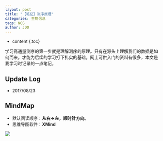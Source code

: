 ```yaml
---
layout: post
title: "【笔记】测序原理"
categories: 生物信息
tags: NGS
author: JDO
---
```


* content
{:toc}

学习高通量测序的第一步就是理解测序的原理。只有在源头上理解我们的数据是如何而来，才能为后续的学习打下扎实的基础。网上可供入门的资料有很多，本文是我学习时记录的一点笔记。




## Update Log
- 2017/08/23

## MindMap
* 默认阅读顺序：**从右→左，顺时针方向**。
* 思维导图软件：**XMind**

![](https://raw.githubusercontent.com/woaielf/woaielf.github.io/master/_posts/Pic/1708/170823-1.png)




